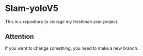 # Slam-yoloV5
This is a repository to storage my freshman year project.
## Attention
If you want to change something, you need to make a new branch.
